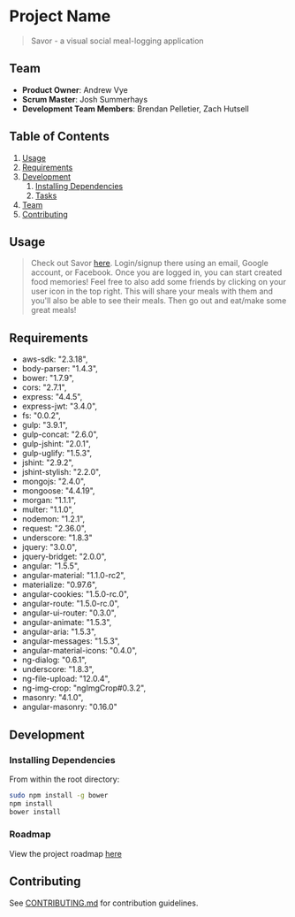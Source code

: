 # Project Name

> Savor - a visual social meal-logging application

## Team

  - __Product Owner__: Andrew Vye
  - __Scrum Master__: Josh Summerhays
  - __Development Team Members__: Brendan Pelletier, Zach Hutsell

## Table of Contents

1. [Usage](#Usage)
1. [Requirements](#requirements)
1. [Development](#development)
    1. [Installing Dependencies](#installing-dependencies)
    1. [Tasks](#tasks)
1. [Team](#team)
1. [Contributing](#contributing)

## Usage

> Check out Savor [here](https://savor-app.herokuapp.com/#/). Login/signup there using an email, Google account, or Facebook. Once you are logged in, you can start created food memories! Feel free to also add some friends by clicking on your user icon in the top right. This will share your meals with them and you'll also be able to see their meals. Then go out and eat/make some great meals!

## Requirements


- aws-sdk: "2.3.18",
- body-parser: "1.4.3",
- bower: "1.7.9",
- cors: "2.7.1",
- express: "4.4.5",
- express-jwt: "3.4.0",
- fs: "0.0.2",
- gulp: "3.9.1",
- gulp-concat: "2.6.0",
- gulp-jshint: "2.0.1",
- gulp-uglify: "1.5.3",
- jshint: "2.9.2",
- jshint-stylish: "2.2.0",
- mongojs: "2.4.0",
- mongoose: "4.4.19",
- morgan: "1.1.1",
- multer: "1.1.0",
- nodemon: "1.2.1",
- request: "2.36.0",
- underscore: "1.8.3"
- jquery: "3.0.0",
- jquery-bridget: "2.0.0",
- angular: "1.5.5",
- angular-material: "1.1.0-rc2",
- materialize: "0.97.6",
- angular-cookies: "1.5.0-rc.0",
- angular-route: "1.5.0-rc.0",
- angular-ui-router: "0.3.0",
- angular-animate: "1.5.3",
- angular-aria: "1.5.3",
- angular-messages: "1.5.3",
- angular-material-icons: "0.4.0",
- ng-dialog: "0.6.1",
- underscore: "1.8.3",
- ng-file-upload: "12.0.4",
- ng-img-crop: "ngImgCrop#0.3.2",
- masonry: "4.1.0",
- angular-masonry: "0.16.0"

## Development

### Installing Dependencies

From within the root directory:

```sh
sudo npm install -g bower
npm install
bower install
```

### Roadmap

View the project roadmap [here](LINK_TO_PROJECT_ISSUES)


## Contributing

See [CONTRIBUTING.md](CONTRIBUTING.md) for contribution guidelines.
